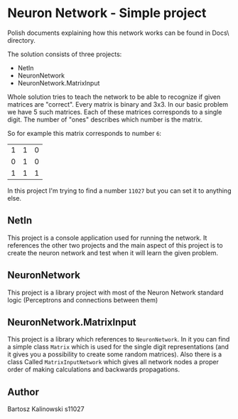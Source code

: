 Neuron Network - Simple project
==============

Polish documents explaining how this network works can be found in Docs\ directory.

The solution consists of three projects:
- NetIn
- NeuronNetwork
- NeuronNetwork.MatrixInput

Whole solution tries to teach the network to be able to recognize if given matrices are "correct". 
Every matrix is binary and 3x3. In our basic problem we have 5 such matrices. 
Each of these matrices corresponds to a single digit. The number of "ones" describes which number is the matrix.

So for example this matrix corresponds to number `6`:

<table>
<tr><td>1</td><td>1</td><td>0</td></tr>
<tr><td>0</td><td>1</td><td>0</td></tr>
<tr><td>1</td><td>1</td><td>1</td></tr>
</table>

In this project I'm trying to find a number `11027` but you can set it to anything else.


NetIn
-----

This project is a console application used for running the network. 
It references the other two projects and the main aspect of this 
project is to create the neuron network and test when it will learn the given problem.

NeuronNetwork
-------------

This project is a library project with most of the Neuron Network standard logic (Perceptrons and connections between them)

NeuronNetwork.MatrixInput
-------------------------

This project is a library which references to `NeuronNetwork`. In it you can find a simple class `Matrix` 
which is used for the single digit representations (and it gives you a possibility to create some random matrices).
Also there is a class Called `MatrixInputNetwork` which gives all network nodes a proper order of making calculations 
and backwards propagations.

Author
------

Bartosz Kalinowski s11027